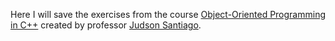  <p aling="center">
    Here I will save the exercises from the course <a href="https://www.youtube.com/playlist?list=PLX6Nyaq0ebfhlKSTKlADladUNBHNBXxHg">Object-Oriented Programming in C++<a/> created by professor <a href="https://www.youtube.com/@JudSan">Judson Santiago<a/>.
  </p>
